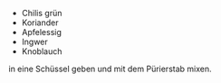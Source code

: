 * Chilis grün
* Koriander
* Apfelessig
* Ingwer
* Knoblauch

in eine Schüssel geben und mit dem Pürierstab mixen.
